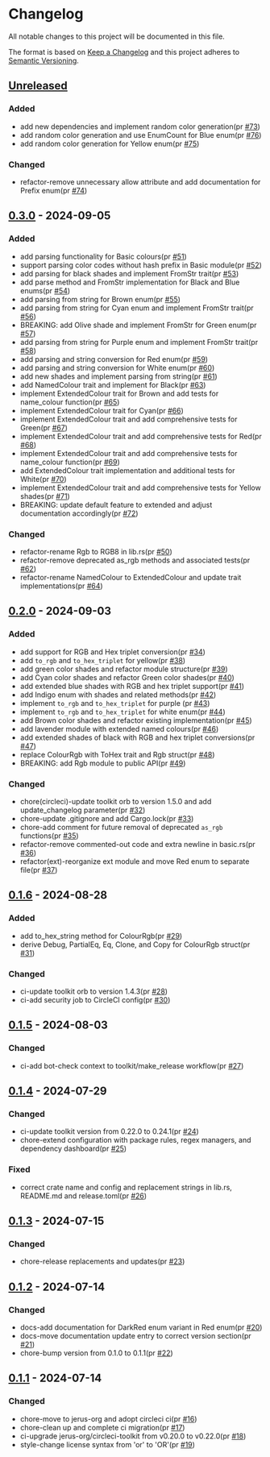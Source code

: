 # Changelog

All notable changes to this project will be documented in this file.

The format is based on [Keep a Changelog](https://keepachangelog.com/en/1.0.0/)
and this project adheres to [Semantic Versioning](https://semver.org/spec/v2.0.0.html).

## [Unreleased]

### Added

- add new dependencies and implement random color generation(pr [#73])
- add random color generation and use EnumCount for Blue enum(pr [#76])
- add random color generation for Yellow enum(pr [#75])

### Changed

- refactor-remove unnecessary allow attribute and add documentation for Prefix enum(pr [#74])

## [0.3.0] - 2024-09-05

### Added

- add parsing functionality for Basic colours(pr [#51])
- support parsing color codes without hash prefix in Basic module(pr [#52])
- add parsing for black shades and implement FromStr trait(pr [#53])
- add parse method and FromStr implementation for Black and Blue enums(pr [#54])
- add parsing from string for Brown enum(pr [#55])
- add parsing from string for Cyan enum and implement FromStr trait(pr [#56])
- BREAKING: add Olive shade and implement FromStr for Green enum(pr [#57])
- add parsing from string for Purple enum and implement FromStr trait(pr [#58])
- add parsing and string conversion for Red enum(pr [#59])
- add parsing and string conversion for White enum(pr [#60])
- add new shades and implement parsing from string(pr [#61])
- add NamedColour trait and implement for Black(pr [#63])
- implement ExtendedColour trait for Brown and add tests for name_colour function(pr [#65])
- implement ExtendedColour trait for Cyan(pr [#66])
- implement ExtendedColour trait and add comprehensive tests for Green(pr [#67])
- implement ExtendedColour trait and add comprehensive tests for Red(pr [#68])
- implement ExtendedColour trait and add comprehensive tests for name_colour function(pr [#69])
- add ExtendedColour trait implementation and additional tests for White(pr [#70])
- implement ExtendedColour trait and add comprehensive tests for Yellow shades(pr [#71])
- BREAKING: update default feature to extended and adjust documentation accordingly(pr [#72])

### Changed

- refactor-rename Rgb to RGB8 in lib.rs(pr [#50])
- refactor-remove deprecated as_rgb methods and associated tests(pr [#62])
- refactor-rename NamedColour to ExtendedColour and update trait implementations(pr [#64])

## [0.2.0] - 2024-09-03

### Added

- add support for RGB and Hex triplet conversion(pr [#34])
- add `to_rgb` and `to_hex_triplet` for yellow(pr [#38])
- add green color shades and refactor module structure(pr [#39])
- add Cyan color shades and refactor Green color shades(pr [#40])
- add extended blue shades with RGB and hex triplet support(pr [#41])
- add Indigo enum with shades and related methods(pr [#42])
- implement `to_rgb` and `to_hex_triplet` for purple (pr [#43])
- implement `to_rgb` and `to_hex_triplet` for white enum(pr [#44])
- add Brown color shades and refactor existing implementation(pr [#45])
- add lavender module with extended named colours(pr [#46])
- add extended shades of black with RGB and hex triplet conversions(pr [#47])
- replace ColourRgb with ToHex trait and Rgb struct(pr [#48])
- BREAKING: add Rgb module to public API(pr [#49])

### Changed

- chore(circleci)-update toolkit orb to version 1.5.0 and add update_changelog parameter(pr [#32])
- chore-update .gitignore and add Cargo.lock(pr [#33])
- chore-add comment for future removal of deprecated `as_rgb` functions(pr [#35])
- refactor-remove commented-out code and extra newline in basic.rs(pr [#36])
- refactor(ext)-reorganize ext module and move Red enum to separate file(pr [#37])

## [0.1.6] - 2024-08-28

### Added

- add to_hex_string method for ColourRgb(pr [#29])
- derive Debug, PartialEq, Eq, Clone, and Copy for ColourRgb struct(pr [#31])

### Changed

- ci-update toolkit orb to version 1.4.3(pr [#28])
- ci-add security job to CircleCI config(pr [#30])

## [0.1.5] - 2024-08-03

### Changed

- ci-add bot-check context to toolkit/make_release workflow(pr [#27])

## [0.1.4] - 2024-07-29

### Changed

- ci-update toolkit version from 0.22.0 to 0.24.1(pr [#24])
- chore-extend configuration with package rules, regex managers, and dependency dashboard(pr [#25])

### Fixed

- correct crate name and config and replacement strings in lib.rs, README.md and release.toml(pr [#26])

## [0.1.3] - 2024-07-15

### Changed

- chore-release replacements and updates(pr [#23])

## [0.1.2] - 2024-07-14

### Changed

- docs-add documentation for DarkRed enum variant in Red enum(pr [#20])
- docs-move documentation update entry to correct version section(pr [#21])
- chore-bump version from 0.1.0 to 0.1.1(pr [#22])

## [0.1.1] - 2024-07-14

### Changed

- chore-move to jerus-org and adopt circleci ci(pr [#16])
- chore-clean up and complete ci migration(pr [#17])
- ci-upgrade jerus-org/circleci-toolkit from v0.20.0 to v0.22.0(pr [#18])
- style-change license syntax from 'or' to 'OR'(pr [#19])

[#16]: https://github.com/jerus-org/named-colour/pull/16
[#17]: https://github.com/jerus-org/named-colour/pull/17
[#18]: https://github.com/jerus-org/named-colour/pull/18
[#19]: https://github.com/jerus-org/named-colour/pull/19
[#20]: https://github.com/jerus-org/named-colour/pull/20
[#21]: https://github.com/jerus-org/named-colour/pull/21
[#22]: https://github.com/jerus-org/named-colour/pull/22
[#23]: https://github.com/jerus-org/named-colour/pull/23
[#24]: https://github.com/jerus-org/named-colour/pull/24
[#25]: https://github.com/jerus-org/named-colour/pull/25
[#26]: https://github.com/jerus-org/named-colour/pull/26
[#27]: https://github.com/jerus-org/named-colour/pull/27
[#28]: https://github.com/jerus-org/named-colour/pull/28
[#29]: https://github.com/jerus-org/named-colour/pull/29
[#30]: https://github.com/jerus-org/named-colour/pull/30
[#31]: https://github.com/jerus-org/named-colour/pull/31
[#32]: https://github.com/jerus-org/named-colour/pull/32
[#33]: https://github.com/jerus-org/named-colour/pull/33
[#34]: https://github.com/jerus-org/named-colour/pull/34
[#35]: https://github.com/jerus-org/named-colour/pull/35
[#36]: https://github.com/jerus-org/named-colour/pull/36
[#37]: https://github.com/jerus-org/named-colour/pull/37
[#38]: https://github.com/jerus-org/named-colour/pull/38
[#39]: https://github.com/jerus-org/named-colour/pull/39
[#40]: https://github.com/jerus-org/named-colour/pull/40
[#41]: https://github.com/jerus-org/named-colour/pull/41
[#42]: https://github.com/jerus-org/named-colour/pull/42
[#43]: https://github.com/jerus-org/named-colour/pull/43
[#44]: https://github.com/jerus-org/named-colour/pull/44
[#45]: https://github.com/jerus-org/named-colour/pull/45
[#46]: https://github.com/jerus-org/named-colour/pull/46
[#47]: https://github.com/jerus-org/named-colour/pull/47
[#48]: https://github.com/jerus-org/named-colour/pull/48
[#49]: https://github.com/jerus-org/named-colour/pull/49
[#50]: https://github.com/jerus-org/named-colour/pull/50
[#51]: https://github.com/jerus-org/named-colour/pull/51
[#52]: https://github.com/jerus-org/named-colour/pull/52
[#53]: https://github.com/jerus-org/named-colour/pull/53
[#54]: https://github.com/jerus-org/named-colour/pull/54
[#55]: https://github.com/jerus-org/named-colour/pull/55
[#56]: https://github.com/jerus-org/named-colour/pull/56
[#57]: https://github.com/jerus-org/named-colour/pull/57
[#58]: https://github.com/jerus-org/named-colour/pull/58
[#59]: https://github.com/jerus-org/named-colour/pull/59
[#60]: https://github.com/jerus-org/named-colour/pull/60
[#61]: https://github.com/jerus-org/named-colour/pull/61
[#62]: https://github.com/jerus-org/named-colour/pull/62
[#63]: https://github.com/jerus-org/named-colour/pull/63
[#64]: https://github.com/jerus-org/named-colour/pull/64
[#65]: https://github.com/jerus-org/named-colour/pull/65
[#66]: https://github.com/jerus-org/named-colour/pull/66
[#67]: https://github.com/jerus-org/named-colour/pull/67
[#68]: https://github.com/jerus-org/named-colour/pull/68
[#69]: https://github.com/jerus-org/named-colour/pull/69
[#70]: https://github.com/jerus-org/named-colour/pull/70
[#71]: https://github.com/jerus-org/named-colour/pull/71
[#72]: https://github.com/jerus-org/named-colour/pull/72
[#73]: https://github.com/jerus-org/named-colour/pull/73
[#74]: https://github.com/jerus-org/named-colour/pull/74
[#76]: https://github.com/jerus-org/named-colour/pull/76
[#75]: https://github.com/jerus-org/named-colour/pull/75
[Unreleased]: https://github.com/jerus-org/named-colour/compare/v0.3.0...HEAD
[0.3.0]: https://github.com/jerus-org/named-colour/compare/v0.2.0...v0.3.0
[0.2.0]: https://github.com/jerus-org/named-colour/compare/v0.1.6...v0.2.0
[0.1.6]: https://github.com/jerus-org/named-colour/compare/v0.1.5...v0.1.6
[0.1.5]: https://github.com/jerus-org/named-colour/compare/v0.1.4...v0.1.5
[0.1.4]: https://github.com/jerus-org/named-colour/compare/v0.1.3...v0.1.4
[0.1.3]: https://github.com/jerus-org/named-colour/compare/v0.1.2...v0.1.3
[0.1.2]: https://github.com/jerus-org/named-colour/compare/v0.1.1...v0.1.2
[0.1.1]: https://github.com/jerus-org/named-colour/releases/tag/v0.1.1
